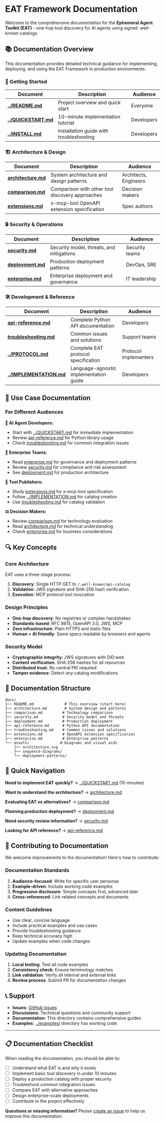 # EAT Framework Documentation

Welcome to the comprehensive documentation for the **Ephemeral Agent Toolkit (EAT)** - one-hop tool discovery for AI agents using signed .well-known catalogs.

## 📚 Documentation Overview

This documentation provides detailed technical guidance for implementing, deploying, and using the EAT Framework in production environments.

### 🚀 Getting Started

| Document | Description | Audience |
|----------|-------------|----------|
| **[../README.md](../README.md)** | Project overview and quick start | Everyone |
| **[../QUICKSTART.md](../QUICKSTART.md)** | 10-minute implementation tutorial | Developers |
| **[../INSTALL.md](../INSTALL.md)** | Installation guide with troubleshooting | Developers |

### 🏗️ Architecture & Design

| Document | Description | Audience |
|----------|-------------|----------|
| **[architecture.md](architecture.md)** | System architecture and design patterns | Architects, Engineers |
| **[comparison.md](comparison.md)** | Comparison with other tool discovery approaches | Decision makers |
| **[extensions.md](extensions.md)** | x-mcp-tool OpenAPI extension specification | Spec authors |

### 🔒 Security & Operations

| Document | Description | Audience |
|----------|-------------|----------|
| **[security.md](security.md)** | Security model, threats, and mitigations | Security teams |
| **[deployment.md](deployment.md)** | Production deployment patterns | DevOps, SRE |
| **[enterprise.md](enterprise.md)** | Enterprise deployment and governance | IT leadership |

### 🛠️ Development & Reference

| Document | Description | Audience |
|----------|-------------|----------|
| **[api-reference.md](api-reference.md)** | Complete Python API documentation | Developers |
| **[troubleshooting.md](troubleshooting.md)** | Common issues and solutions | Support teams |
| **[../PROTOCOL.md](../PROTOCOL.md)** | Complete EAT protocol specification | Protocol implementers |
| **[../IMPLEMENTATION.md](../IMPLEMENTATION.md)** | Language-agnostic implementation guide | Developers |

## 🎯 Use Case Documentation

### For Different Audiences

**🤖 AI Agent Developers:**
- Start with [../QUICKSTART.md](../QUICKSTART.md) for immediate implementation
- Review [api-reference.md](api-reference.md) for Python library usage
- Check [troubleshooting.md](troubleshooting.md) for common integration issues

**🏢 Enterprise Teams:**
- Read [enterprise.md](enterprise.md) for governance and deployment patterns
- Review [security.md](security.md) for compliance and risk assessment
- See [deployment.md](deployment.md) for production architecture

**🔧 Tool Publishers:**
- Study [extensions.md](extensions.md) for x-mcp-tool specification
- Follow [../IMPLEMENTATION.md](../IMPLEMENTATION.md) for catalog creation
- Use [troubleshooting.md](troubleshooting.md) for catalog validation

**⚖️ Decision Makers:**
- Review [comparison.md](comparison.md) for technology evaluation
- Read [architecture.md](architecture.md) for technical understanding
- Check [enterprise.md](enterprise.md) for business considerations

## 🔍 Key Concepts

### Core Architecture
EAT uses a three-stage process:
1. **Discovery**: Single HTTP GET to `/.well-known/api-catalog`
2. **Validation**: JWS signature and SHA-256 hash verification
3. **Execution**: MCP protocol tool invocation

### Design Principles
- **One-hop discovery**: No registries or complex handshakes
- **Standards-based**: RFC 8615, OpenAPI 3.0, JWS, MCP
- **Zero infrastructure**: Plain HTTPS and static files
- **Human + AI friendly**: Same specs readable by browsers and agents

### Security Model
- **Cryptographic integrity**: JWS signatures with DID:web
- **Content verification**: SHA-256 hashes for all resources
- **Distributed trust**: No central PKI required
- **Tamper evidence**: Detect any catalog modifications

## 📁 Documentation Structure

```
docs/
├── README.md              # This overview (start here)
├── architecture.md        # System design and patterns
├── comparison.md         # Technology comparison
├── security.md           # Security model and threats
├── deployment.md         # Production deployment
├── api-reference.md      # Python API documentation
├── troubleshooting.md    # Common issues and solutions
├── extensions.md         # OpenAPI extension specification
├── enterprise.md         # Enterprise patterns
└── assets/              # Diagrams and visual aids
    ├── architecture.svg
    ├── sequence-diagrams/
    └── deployment-patterns/
```

## 🚀 Quick Navigation

**Need to implement EAT quickly?**
→ [../QUICKSTART.md](../QUICKSTART.md) (10 minutes)

**Want to understand the architecture?**
→ [architecture.md](architecture.md)

**Evaluating EAT vs alternatives?**
→ [comparison.md](comparison.md)

**Planning production deployment?**
→ [deployment.md](deployment.md)

**Need security review information?**
→ [security.md](security.md)

**Looking for API reference?**
→ [api-reference.md](api-reference.md)

## 🤝 Contributing to Documentation

We welcome improvements to the documentation! Here's how to contribute:

### Documentation Standards

1. **Audience-focused**: Write for specific user personas
2. **Example-driven**: Include working code examples
3. **Progressive disclosure**: Simple concepts first, advanced later
4. **Cross-referenced**: Link related concepts and documents

### Content Guidelines

- Use clear, concise language
- Include practical examples and use cases
- Provide troubleshooting guidance
- Keep technical accuracy high
- Update examples when code changes

### Updating Documentation

1. **Local testing**: Test all code examples
2. **Consistency check**: Ensure terminology matches
3. **Link validation**: Verify all internal and external links
4. **Review process**: Submit PR for documentation changes

## 📞 Support

- **Issues**: [GitHub Issues](https://github.com/foofork/eat/issues)
- **Discussions**: Technical questions and community support
- **Documentation**: This directory contains comprehensive guides
- **Examples**: [../examples/](../examples/) directory has working code

---

## 📋 Documentation Checklist

When reading the documentation, you should be able to:

- [ ] Understand what EAT is and why it exists
- [ ] Implement basic tool discovery in under 10 minutes
- [ ] Deploy a production catalog with proper security
- [ ] Troubleshoot common integration issues
- [ ] Compare EAT with alternative approaches
- [ ] Design enterprise-scale deployments
- [ ] Contribute to the project effectively

**Questions or missing information?** Please [create an issue](https://github.com/foofork/eat/issues) to help us improve this documentation.